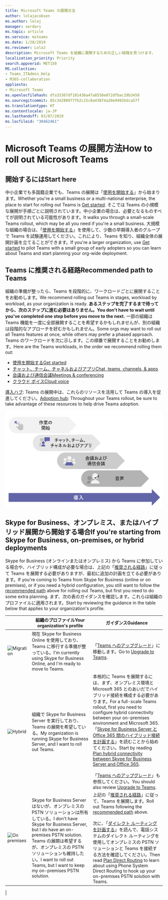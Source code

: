 ```yaml
---
title: Microsoft Teams の展開方法
author: lolajacobsen
ms.author: lolaj
manager: serdars
ms.topic: article
ms.service: msteams
ms.date: 1/28/2019
ms.reviewer: LolaJ
description: Microsoft Teams を組織に展開するための正しい経路を見つけます。
localization_priority: Priority
search.appverid: MET150
MS.collection:
- Teams_ITAdmin_Help
- M365-collaboration
appliesto:
- Microsoft Teams
ms.openlocfilehash: dfa33367df101436a47a8558e072dfbac19b3458
ms.sourcegitcommit: 85c34280977fb2c15c8a43874a20e9492bdca57f
ms.translationtype: HT
ms.contentlocale: ja-JP
ms.lasthandoff: 03/07/2019
ms.locfileid: "30462461"
---
```

# <a name="how-to-roll-out-microsoft-teams"></a><span data-ttu-id="14909-103">Microsoft Teams の展開方法</span><span class="sxs-lookup"><span data-stu-id="14909-103">How to roll out Microsoft Teams</span></span>

## <a name="start-here"></a><span data-ttu-id="14909-104">開始するには</span><span class="sxs-lookup"><span data-stu-id="14909-104">Start here</span></span>
<span data-ttu-id="14909-105">中小企業でも多国籍企業でも、Teams の展開は「[使用を開始する](get-started-with-teams-quick-start.md)」から始まります。</span><span class="sxs-lookup"><span data-stu-id="14909-105">Whether you're a small business or a multi-national enterprise, the place to start for rolling out Teams is [Get started](get-started-with-teams-quick-start.md).</span></span> <span data-ttu-id="14909-106">そこでは Teams の小規模な展開が手順ごとに説明されています。中小企業の場合は、必要となるものすべてが説明されている可能性があります。</span><span class="sxs-lookup"><span data-stu-id="14909-106">It walks you through a small-scale Teams rollout, which may be all you need if you're a small business.</span></span> <span data-ttu-id="14909-107">大規模な組織の場合は、「[使用を開始する](get-started-with-teams-quick-start.md)」を使用して、少数の早期導入者のグループで Teams を試験運用してください。これにより、Teams を知り、組織全体の展開計画を立てることができます。</span><span class="sxs-lookup"><span data-stu-id="14909-107">If you're a larger organization, use [Get started](get-started-with-teams-quick-start.md) to pilot Teams with a small group of early adopters so you can learn about Teams and start planning your org-wide deployment.</span></span> 

## <a name="recommended-path-to-teams"></a><span data-ttu-id="14909-108">Teams に推奨される経路</span><span class="sxs-lookup"><span data-stu-id="14909-108">Recommended path to Teams</span></span>


<span data-ttu-id="14909-109">組織の準備が整ったら、Teams を段階的に、ワークロードごとに展開することをお勧めします。</span><span class="sxs-lookup"><span data-stu-id="14909-109">We recommend rolling out Teams in stages, workload by workload, as your organization is ready.</span></span> <span data-ttu-id="14909-110">**あるステップを完了するまで待ってから、次のステップに進む必要はありません。**</span><span class="sxs-lookup"><span data-stu-id="14909-110">**You don’t have to wait until you've completed one step before you move to the next.**</span></span> <span data-ttu-id="14909-111">一部の組織は Teams 機能を一度に全部展開することを希望するかもしれませんが、別の組織は段階的なアプローチを好むかもしれません。</span><span class="sxs-lookup"><span data-stu-id="14909-111">Some orgs may want to roll out all Teams features at once, while others may prefer a phased approach.</span></span> <span data-ttu-id="14909-112">Teams のワークロードを次に示します。この順番で展開することをお勧めします。</span><span class="sxs-lookup"><span data-stu-id="14909-112">Here are the Teams workloads, in the order we recommend rolling them out:</span></span>

- [<span data-ttu-id="14909-113">使用を開始する</span><span class="sxs-lookup"><span data-stu-id="14909-113">Get started</span></span>](get-started-with-teams-quick-start.md)
- [<span data-ttu-id="14909-114">チャット、チーム、チャネルおよびアプリ</span><span class="sxs-lookup"><span data-stu-id="14909-114">Chat, teams, channels, & apps</span></span>](deploy-chat-teams-channels-microsoft-teams-landing-page.md)
- [<span data-ttu-id="14909-115">会議および通信会議</span><span class="sxs-lookup"><span data-stu-id="14909-115">Meetings & conferencing</span></span>](deploy-meetings-microsoft-teams-landing-page.md)
- [<span data-ttu-id="14909-116">クラウド ボイス</span><span class="sxs-lookup"><span data-stu-id="14909-116">Cloud voice</span></span>](cloud-voice-landing-page.md)

<span data-ttu-id="14909-117">[導入ハブ](adopt-microsoft-teams-landing-page.md): Teams の展開中は、これらのリソースを活用して Teams の導入を促進してください。</span><span class="sxs-lookup"><span data-stu-id="14909-117">[Adoption hub](adopt-microsoft-teams-landing-page.md): Throughout your Teams rollout, be sure to take advantage of these resources to help drive Teams adoption.</span></span>

![Teams の展開経路を示す図](media/how-to-roll-out-teams-image1.png)


## <a name="if-youre-starting-from-skype-for-business-on-premises-or-hybrid-deployments"></a><span data-ttu-id="14909-119">Skype for Business、オンプレミス、またはハイブリッド展開から開始する場合</span><span class="sxs-lookup"><span data-stu-id="14909-119">If you're starting from Skype for Business, on-premises, or hybrid deployments</span></span>

<span data-ttu-id="14909-120">Skype for Business (オンラインまたはオンプレミス) から Teams に参加している場合や、ハイブリッド構成が必要な場合は、上記の「[推奨される経路](#recommended-path-to-teams)」に従って Teams を展開する必要がありますが、最初に追加の計画を立てる必要があります。</span><span class="sxs-lookup"><span data-stu-id="14909-120">If you're coming to Teams from Skype for Business (online or on premises), or if you need a hybrid configuration, you still want to follow the [recommended path](#recommended-path-to-teams) above for rolling out Teams, but first you need to do some extra planning.</span></span> <span data-ttu-id="14909-121">まず、次の表のガイダンスを確認します。これらは組織のプロファイルに適用されます。</span><span class="sxs-lookup"><span data-stu-id="14909-121">Start by reviewing the guidance in the table below that applies to your organization's profile.</span></span>



|  |<span data-ttu-id="14909-122">組織のプロファイル</span><span class="sxs-lookup"><span data-stu-id="14909-122">Your organization's profile</span></span>|<span data-ttu-id="14909-123">ガイダンス</span><span class="sxs-lookup"><span data-stu-id="14909-123">Guidance</span></span>  |
|---------|---------|---------|
|<IMG src="https://docs.microsoft.com/en-us/office/media/icons/migration-blue.svg" alt="Migration" height="50" width="50">|<span data-ttu-id="14909-124">現在 Skype for Business Online を使用しており、Teams に移行する準備が整っている。</span><span class="sxs-lookup"><span data-stu-id="14909-124">I'm currently using Skype for Business Online, and I'm ready to move to Teams.</span></span> |<span data-ttu-id="14909-125">「[Teams へのアップグレード](Journey-SkypeforBusiness-Teams.md)」に移動します。</span><span class="sxs-lookup"><span data-stu-id="14909-125">Go to [Upgrade to Teams](Journey-SkypeforBusiness-Teams.md).</span></span>        |
|<IMG SRC="https://docs.microsoft.com/en-us/office/media/icons/hybrid-blue.svg" alt="Hybrid" height="50" width="50">|<span data-ttu-id="14909-126">組織で Skype for Business Server を実行しており、Teams の展開を希望している。</span><span class="sxs-lookup"><span data-stu-id="14909-126">My organization is running Skype for Business Server, and I want to roll out Teams.</span></span> |<span data-ttu-id="14909-127">本格的に Teams を展開するには、まず、オンプレミス環境と Microsoft 365 とのあいだでハイブリッド接続を構成する必要があります。</span><span class="sxs-lookup"><span data-stu-id="14909-127">For a full-scale Teams rollout, first you need to configure hybrid connectivity between your on-premises environment and Microsoft 365.</span></span> <span data-ttu-id="14909-128">「[Skype for Business Server と Office 365 間のハイブリッド接続を計画する](https://docs.microsoft.com/skypeforbusiness/hybrid/plan-hybrid-connectivity)」を読むことから始めてください。</span><span class="sxs-lookup"><span data-stu-id="14909-128">Start by reading [Plan hybrid connectivity between Skype for Business Server and Office 365](https://docs.microsoft.com/skypeforbusiness/hybrid/plan-hybrid-connectivity).</span></span> <br><br><span data-ttu-id="14909-129">「[Teams へのアップグレード](Journey-SkypeforBusiness-Teams.md)」も参照してください。</span><span class="sxs-lookup"><span data-stu-id="14909-129">You should also review [Upgrade to Teams](Journey-SkypeforBusiness-Teams.md).</span></span>    |
|<IMG src="https://docs.microsoft.com/en-us/office/media/icons/on-premises.svg" alt="On premises" height="50" width="50">|<span data-ttu-id="14909-130">Skype for Business Server はないが、オンプレミスの PSTN ソリューションは所有している。</span><span class="sxs-lookup"><span data-stu-id="14909-130">I don't have Skype for Business Server, but I do have an on-premises PSTN solution.</span></span> <span data-ttu-id="14909-131">Teams の展開は希望するが、オンプレミスの PSTN ソリューションも維持したい。</span><span class="sxs-lookup"><span data-stu-id="14909-131">I want to roll out Teams, but I want to keep my on-premises PSTN solution.</span></span> |<span data-ttu-id="14909-132">上記の「[推奨される経路](#recommended-path-to-teams)」に従って、Teams を展開します。</span><span class="sxs-lookup"><span data-stu-id="14909-132">Roll out Teams following  the [recommended path](#recommended-path-to-teams) above.</span></span><br><br><span data-ttu-id="14909-133">次に、「[ダイレクト ルーティングを計画する](direct-routing-plan.md)」を読んで、電話システムのダイレクト ルーティングを使用してオンプレミスの PSTN ソリューションと Teams を接続する方法を確認してください。</span><span class="sxs-lookup"><span data-stu-id="14909-133">Then read [Plan Direct Routing](direct-routing-plan.md) to learn about using Phone System Direct Routing to hook up your on-premises PSTN solution with Teams.</span></span>|
|


